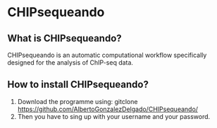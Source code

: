 # CHIPsequeando

## What is CHIPsequeando?
CHIPsequeando is an automatic computational workflow specifically designed for the analysis of ChIP-seq data.

## How to install CHIPsequeando?
1. Download the programme using:
gitclone https://github.com/AlbertoGonzalezDelgado/CHIPsequeando/
2. Then you have to sing up with your username and your password.
